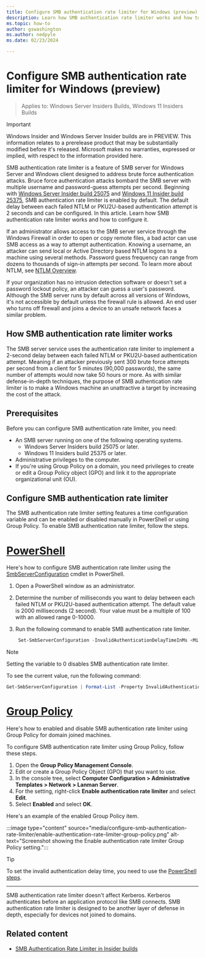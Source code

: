 ```yaml
---
title: Configure SMB authentication rate limiter for Windows (preview)
description: Learn how SMB authentication rate limiter works and how to configure it for Windows Server and Windows client.
ms.topic: how-to
author: gswashington
ms.author: nedpyle
ms.date: 02/23/2024

---
```


# Configure SMB authentication rate limiter for Windows (preview)

>Applies to: Windows Server Insiders Builds, Windows 11 Insiders Builds

> [!IMPORTANT]
> Windows Insider and Windows Server Insider builds are in PREVIEW. This information relates to a prerelease product that may be substantially modified before it's released. Microsoft makes no warranties, expressed or implied, with respect to the information provided here.

SMB authentication rate limiter is a feature of SMB server for Windows Server and Windows client designed to address brute force authentication attacks. Bruce force authentication attacks bombard the SMB server with multiple username and password-guess attempts per second. Beginning with [Windows Server Insider build 25075](https://techcommunity.microsoft.com/t5/windows-server-insiders/announcing-windows-server-preview-build-25075/m-p/3259165) and [Windows 11 Insider build 25375](https://blogs.windows.com/windows-insider/2023/05/25/announcing-windows-11-insider-preview-build-25375/), SMB authentication rate limiter is enabled by default. The default delay between each failed NTLM or PKU2U-based authentication attempt is 2 seconds and can be configured. In this article. Learn how SMB authentication rate limiter works and how to configure it.

If an administrator allows access to the SMB server service through the Windows Firewall in order to open or copy remote files, a bad actor can use SMB access as a way to attempt authentication. Knowing a username, an attacker can send local or Active Directory based NTLM logons to a machine using several methods. Password guess frequency can range from dozens to thousands of sign-in attempts per second. To learn more about NTLM, see [NTLM Overview](../../security/kerberos/ntlm-overview.md).

If your organization has no intrusion detection software or doesn't set a password lockout policy, an attacker can guess a user's password. Although the SMB server runs by default across all versions of Windows, it's not accessible by default unless the firewall rule is allowed. An end user who turns off firewall and joins a device to an unsafe network faces a similar problem.

## How SMB authentication rate limiter works

The SMB server service uses the authentication rate limiter to implement a 2-second delay between each failed NTLM or PKU2U-based authentication attempt. Meaning if an attacker previously sent 300 brute force attempts per second from a client for 5 minutes (90,000 passwords), the same number of attempts would now take 50 hours or more. As with similar defense-in-depth techniques, the purpose of SMB authentication rate limiter is to make a Windows machine an unattractive a target by increasing the cost of the attack.

## Prerequisites

Before you can configure SMB authentication rate limiter, you need:

- An SMB server running on one of the following operating systems.
  - Windows Server Insiders build 25075 or later.
  - Windows 11 Insiders build 25375 or later.
- Administrative privileges to the computer.
- If you're using Group Policy on a domain, you need privileges to create or edit a Group Policy object (GPO) and link it to the appropriate organizational unit (OU).

## Configure SMB authentication rate limiter

The SMB authentication rate limiter setting features a time configuration variable and can be enabled or disabled manually in PowerShell or using Group Policy. To enable SMB authentication rate limiter, follow the steps.

# [PowerShell](#tab/powershell)

Here's how to configure SMB authentication rate limiter using the [SmbServerConfiguration](/powershell/module/smbshare/set-smbserverconfiguration) cmdlet in PowerShell.

1. Open a PowerShell window as an administrator.

1. Determine the number of milliseconds you want to delay between each failed NTLM or PKU2U-based authentication attempt. The default value is 2000 milliseconds (2 second). Your value must be a multiple of 100 with an allowed range 0-10000.

1. Run the following command to enable SMB authentication rate limiter.

   ```powershell
    Set-SmbServerConfiguration -InvalidAuthenticationDelayTimeInMs <Milliseconds>
    ```

>[!NOTE]
> Setting the variable to 0 disables SMB authentication rate limiter.

To see the current value, run the following command:

```powershell
Get-SmbServerConfiguration | Format-List -Property InvalidAuthenticationDelayTimeInMs
```

# [Group Policy](#tab/group-policy)

Here's how to enabled and disable SMB authentication rate limiter using Group Policy for domain joined machines.

To configure SMB authentication rate limiter using Group Policy, follow these steps.

1. Open the **Group Policy Management Console**.
1. Edit or create a Group Policy Object (GPO) that you want to use.
1. In the console tree, select **Computer Configuration > Administrative Templates > Network > Lanman Server**.
1. For the setting, right-click **Enable authentication rate limiter** and select **Edit**.
1. Select **Enabled** and select **OK**.

Here's an example of the enabled Group Policy item.

:::image type="content" source="media/configure-smb-authentication-rate-limiter/enable-authentication-rate-limiter-group-policy.png" alt-text="Screenshot showing the Enable authentication rate limiter Group Policy setting.":::

> [!TIP]
> To set the invalid authentication delay time, you need to use the [PowerShell steps](#configure-smb-authentication-rate-limiter?tabs=powershell).

---

SMB authentication rate limiter doesn't affect Kerberos. Kerberos authenticates before an application protocol like SMB connects. SMB authentication rate limiter is designed to be another layer of defense in depth, especially for devices not joined to domains.

## Related content

- [SMB Authentication Rate Limiter in Insider builds](https://techcommunity.microsoft.com/t5/storage-at-microsoft/smb-authentication-rate-limiter-in-insider-builds/ba-p/2829090)